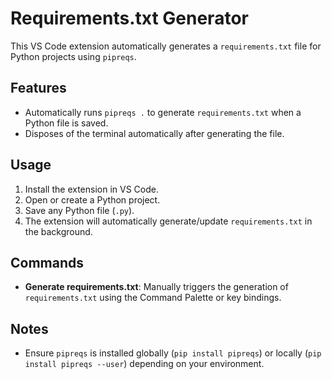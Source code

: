 # Requirements.txt Generator

This VS Code extension automatically generates a `requirements.txt` file for Python projects using `pipreqs`.

## Features

- Automatically runs `pipreqs .` to generate `requirements.txt` when a Python file is saved.
- Disposes of the terminal automatically after generating the file.

## Usage

1. Install the extension in VS Code.
2. Open or create a Python project.
3. Save any Python file (`.py`).
4. The extension will automatically generate/update `requirements.txt` in the background.

## Commands

- **Generate requirements.txt**: Manually triggers the generation of `requirements.txt` using the Command Palette or key bindings.

## Notes

- Ensure `pipreqs` is installed globally (`pip install pipreqs`) or locally (`pip install pipreqs --user`) depending on your environment.
